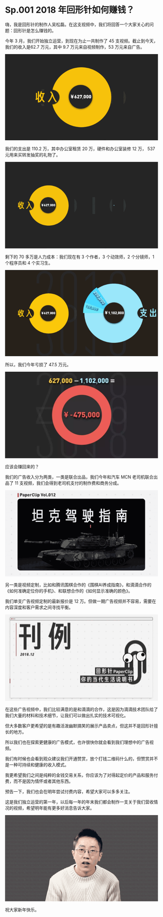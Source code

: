 # Sp.001 2018 年回形针如何赚钱？

嗨，我是回形针的制作人吴松磊。在这支视频中，我们将回答一个大家关心的问题：回形针是怎么赚钱的。

今年 3 月，我们开始独立运营，到现在为止一共制作了 45 支视频。截止到今天，我们的收入是62.7 万元，其中 9.7 万元来自视频制作，53 万元来自广告。

![](./image/Sp.001/1.gif)

我们的支出是 110.2 万，其中办公室租赁 20 万，硬件和办公室装修 12 万， 537 元用来买转发抽奖的礼物了。

![](./image/Sp.001/2.gif)

剩下的 70 多万是人力成本：我们现在有 3 个作者，3 个动效师，2 个分镜师，1 个程序员和 4 个实习生。

![](./image/Sp.001/3.gif)

所以，我们今年亏损了 47.5 万元。

![](./image/Sp.001/4.webp)

应该会赚回来的？

我们的广告收入分为两类，一类是联合出品，我们今年和汽车 MCN 老司机联合出品了 11 支视频，我们会得到老司机支付的制作费和商务分成。

![](./image/Sp.001/5.gif)

另一类是视频定制，比如和腾讯围棋合作的《围棋AI养成指南》，和滴滴合作的《如何准确定位你的手机》、和联想合作的《如何显示准确的颜色》。

我们单支广告视频定制的最新报价是 12 万。但做一期广告视频并不容易，需要在内容深度和客户需求之间寻找平衡。

![](./image/Sp.001/6.gif)

在这些广告视频中，我们比较满意的是和滴滴的合作，这是因为滴滴技术团队给了我们大量的材料和技术细节，让我们可以做出扎实的技术可视化。

但大多数客户更希望的是有趣活泼幽默搞笑的展示产品卖点，但这并不是回形针擅长的地方。

所以我们也在探索更健康的广告模式，也许很快你就会看到我们理想中的广告视频。

我们有时候也会看到观众建议我们开通赞赏，放个打钱二维码什么的，但赞赏并不是一种可持续和健康的收入模式。

我更希望我们之间是纯粹的金钱交易关系，你应该为了对得起定价的产品和服务付费，而不是因为情怀或者其他东西。

预告一下，我们也会在明年尝试付费内容，希望大家可以多多关注。

这是我们独立运营的第一年，以后每一年的年末我们都会制作一支关于我们营收情况的视频，希望明年能有更多好消息告诉大家。

![](./image/Sp.001/7.gif)

祝大家新年快乐。
